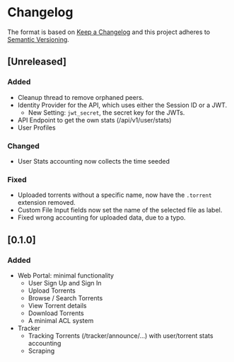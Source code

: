# Changelog

The format is based on [Keep a Changelog](http://keepachangelog.com/en/1.0.0/)
and this project adheres to [Semantic Versioning](http://semver.org/spec/v2.0.0.html).

## [Unreleased]

### Added
- Cleanup thread to remove orphaned peers.
- Identity Provider for the API, which uses either the Session ID or a JWT.
    - New Setting: `jwt_secret`, the secret key for the JWTs.
- API Endpoint to get the own stats (/api/v1/user/stats)
- User Profiles

### Changed
- User Stats accounting now collects the time seeded

### Fixed
- Uploaded torrents without a specific name, now have the `.torrent` extension removed.
- Custom File Input fields now set the name of the selected file as label.
- Fixed wrong accounting for uploaded data, due to a typo.

## [0.1.0]

### Added

- Web Portal: minimal functionality
    - User Sign Up and Sign In
    - Upload Torrents
    - Browse / Search Torrents
    - View Torrent details
    - Download Torrents
    - A minimal ACL system
- Tracker
    - Tracking Torrents (/tracker/announce/...) with user/torrent stats accounting
    - Scraping
